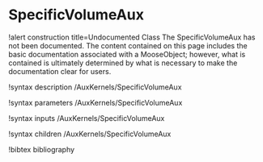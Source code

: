 <!-- MOOSE Documentation Stub: Remove this when content is added. -->

# SpecificVolumeAux

!alert construction title=Undocumented Class
The SpecificVolumeAux has not been documented. The content contained on this page
includes the basic documentation associated with a MooseObject; however, what is contained is
ultimately determined by what is necessary to make the documentation clear for users.

!syntax description /AuxKernels/SpecificVolumeAux

!syntax parameters /AuxKernels/SpecificVolumeAux

!syntax inputs /AuxKernels/SpecificVolumeAux

!syntax children /AuxKernels/SpecificVolumeAux

!bibtex bibliography

